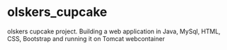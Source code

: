 # olskers_cupcake
olskers cupcake project. Building a web application in Java, MySql, HTML, CSS, Bootstrap and running it on Tomcat webcontainer
